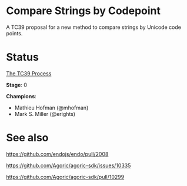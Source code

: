 # Compare Strings by Codepoint

A TC39 proposal for a new method to compare strings by Unicode code points.

# Status

[The TC39 Process](https://tc39.es/process-document/)

**Stage**: 0

**Champions**:
- Mathieu Hofman (@mhofman)
- Mark S. Miller (@erights)

# See also

https://github.com/endojs/endo/pull/2008

https://github.com/Agoric/agoric-sdk/issues/10335

https://github.com/Agoric/agoric-sdk/pull/10299
